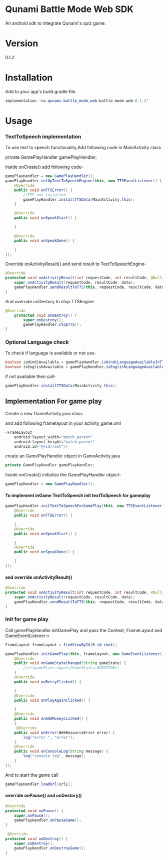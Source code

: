 # Qunami Battle Mode Web SDK
An android sdk to integrate Qunami's quiz game.

# Version

0.1.2

# Installation
Add to your app's build.gradle file.
````java
implementation 'co.qunami.battle_mode_web:battle-mode-web:0.1.2'
````

# Usage

### TextToSpeech implementation
To use text to speech functionality,Add following code in MainActivity class

private GamePlayHandler gamePlayHandler;

inside onCreate() add following code-
````java
gamePlayHandler = new GamePlayHandler();
gamePlayHandler.setUpTextToSpeechEngine(this, new TTSEventListener() {
    @Override
    public void onTTSError() {
        //TTS not installed
        gamePlayHandler.installTTSData(MainActivity.this);
    }

    @Override
    public void onSpeakStart() {

    }

    @Override
    public void onSpeakDone() {

    }
});
````
Override onActivityResult() and send result to TextToSpeechEngine-
````java
@Override
protected void onActivityResult(int requestCode, int resultCode, @Nullable Intent data) {
    super.onActivityResult(requestCode, resultCode, data);
    gamePlayHandler.sendResultToTTS(this, requestCode, resultCode, data);
}
````
And override onDestory to stop TTSEngine
````java
@Override
    protected void onDestroy() {
        super.onDestroy();
        gamePlayHandler.stopTTS();
}
````

### Optional Language check
To check if language is available or not use-
````java
boolean isHindiAvailable = gamePlayHandler.isHindiLanguageAvailableInTTS();
boolean isEnglishAvailable = gamePlayHandler.isEnglishLanguageAvailableInTTS();
````

if not available then call-
````java
gamePlayHandler.installTTSData(MainActivity.this);
````
## Implementation For game play
Create a new GameActivity.java class

and add following framelayout in your activity_game.xml
````java
<FrameLayout
    android:layout_width="match_parent"
    android:layout_height="match_parent"
    android:id="@+id/root"/>
````
create an GamePlayHandler object in GameActivity.java
```java
private GamePlayHandler gamePlayHandler;
````
Inside onCreate() initialize the GamePlayHandler object-
````java
gamePlayHandler = new GamePlayHandler();
````

#### To implement inGame TextToSpeech init textToSpeech for gameplay
````java
gamePlayHandler.initTextToSpeechForGamePlay(this, new TTSEventListener() {
    @Override
    public void onTTSError() {

    }
    @Override
    public void onSpeakStart() {

    }
    @Override
    public void onSpeakDone() {

    }
});
````
#### and override onActivityResult()
````java
@Override
protected void onActivityResult(int requestCode, int resultCode, @Nullable Intent data) {
    super.onActivityResult(requestCode, resultCode, data);
    gamePlayHandler.sendResultToTTS(this, requestCode, resultCode, data);
}
````

### Init for game play
Call gamePlayHandler.initGamePlay and pass the Context, FrameLayout and GameEventListener->
````java
FrameLayout frameLayout = findViewById(R.id.root);

gamePlayHandler.initGamePlay(this, frameLayout, new GameEventListener() {
    @Override
    public void onGameStateChanged(String gameState) {
        //if(gameState.equals(GameStates.QUESTION))
    }
    @Override
    public void onRetryClicked() {

    }
    @Override
    public void onPlayAgainClicked() {

    }
    @Override
    public void onAddMoneyCLicked() {
    }
     @Override
    public void onError(WebResourceError error) {
        log("error ", "error");
    }
    @Override
    public void onConsoleLog(String message) {
        log("console log", message);
    }
});
````
And to start the game call
````java
gamePlayHandler.loadUrl(url1);
````
#### override onPause() and onDestory()

````java
@Override
protected void onPause() {
    super.onPause();
    gamePlayHandler.onPauseGame();
}
    
 @Override
protected void onDestroy() {
    super.onDestroy();
    gamePlayHandler.onDestroyGame();
}
````
